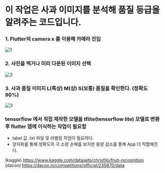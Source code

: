 # 이 작업은 사과 이미지를 분석해 품질 등급을 알려주는 코드입니다.





### 1. Flutter의 camera x 를 이용해 카메라 진입
![1](https://user-images.githubusercontent.com/94780831/175015380-e5bea0b3-f95b-4a5b-ae8e-f775be826363.PNG)


### 2. 사진을 찍거나 미리 다운된 이미지 선택

![2](https://user-images.githubusercontent.com/94780831/175015573-eece241a-3612-46cb-a46f-39022330c555.PNG)


### 3. 사과 품질 이미지 L(특상) M(상) S(보통) 품질을 확인한다. (정확도 90%)
![3](https://user-images.githubusercontent.com/94780831/175015795-cf1ec7a5-2b1a-4552-8d01-4942c8c4f551.PNG)


### tensorflow 에서 직접 제작한 모델을 tflite(tensorflow lite) 모델로 변환 후 flutter 앱에 이식하는 작업이 필요함
- label 값 .txt 파일 및 라벨링 작업이 필요하다.
- 양자화를 통해 정확도의 극 소량 손해를 보지만 용량 감소를 통해 App 더 적합해진다.

(kaggle) https://www.kaggle.com/datasets/chrisfilo/fruit-recognition
(dacon) https://dacon.io/competitions/official/235870/data
